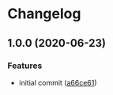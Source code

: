 # Changelog

## 1.0.0 (2020-06-23)

### Features

- initial commit ([a66ce61](https://www.github.com/kenoxa/svelte-htm/commit/a66ce61e61d8925e697a2632b8628bc4386ae5f5))
